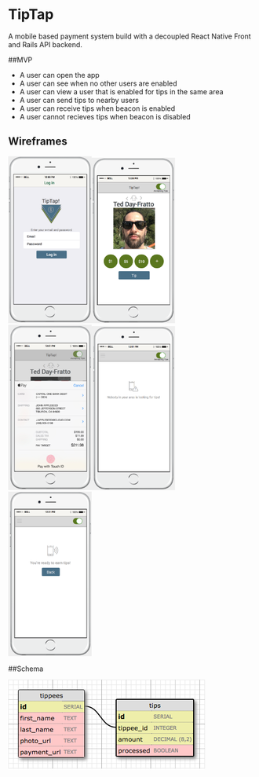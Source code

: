 # TipTap

A mobile based payment system build with a decoupled React Native Front and Rails API backend.

##MVP

- A user can open the app
- A user can see when no other users are enabled
- A user can view a user that is enabled for tips in the same area
- A user can send tips to nearby users
- A user can receive tips when beacon is enabled
- A user cannot recieves tips when beacon is disabled

## Wireframes
<img src="images/login.png" width="170"><img src="images/tipping.png" width="170"><img src="images/tipping2.png" width="170"><img src="images/nousers.png" width="170"><img src="images/activeuser.png" width="170">

##Schema

<img src="images/schema.png">
